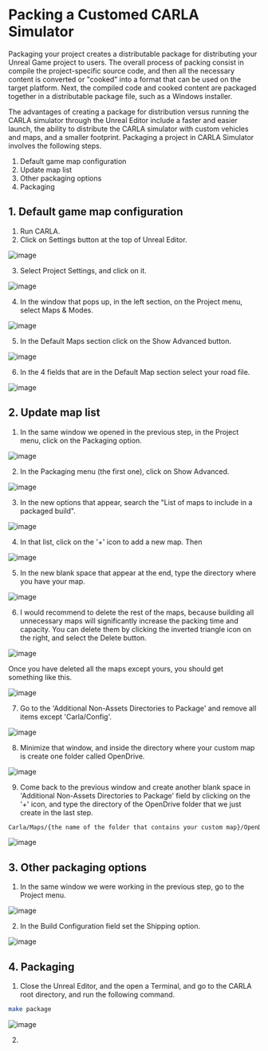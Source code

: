 # Packing a Customed CARLA Simulator

Packaging your project creates a distributable package for distributing your Unreal Game project to users. The overall process of packing consist in compile the project-specific source code, and then all the necessary content is converted or "cooked" into a format that can be used on the target platform. Next, the compiled code and cooked content are packaged together in a distributable package file, such as a Windows installer.

The advantages of creating a package for distribution versus running the CARLA simulator through the Unreal Editor include a faster and easier launch, the ability to distribute the CARLA simulator with custom vehicles and maps, and a smaller footprint. Packaging a project in CARLA Simulator involves the following steps.

1. Default game map configuration
2. Update map list
3. Other packaging options
4. Packaging

## 1. Default game map configuration

1. Run CARLA.
2. Click on Settings button at the top of Unreal Editor.

![image](https://github.com/0123gabriel/Ubuntu_ROS_Tutorial/assets/108648272/40b81a50-b4bc-41df-b821-fdcec4ae1106)

3. Select Project Settings, and click on it.

![image](https://github.com/0123gabriel/Ubuntu_ROS_Tutorial/assets/108648272/75c2131e-9f0b-4dcf-8240-a0988fc76a50)

4. In the window that pops up, in the left section, on the Project menu, select Maps & Modes.

![image](https://github.com/0123gabriel/Ubuntu_ROS_Tutorial/assets/108648272/66f34aba-72f7-4892-bff9-872d7462d5c4)

5. In the Default Maps section click on the Show Advanced button.

![image](https://github.com/0123gabriel/Ubuntu_ROS_Tutorial/assets/108648272/7726ad5c-61ae-4308-b145-13ca4ca7b277)

6. In the 4 fields that are in the Default Map section select your road file. 

![image](https://github.com/0123gabriel/Ubuntu_ROS_Tutorial/assets/108648272/64cbbbbb-0cf9-4271-ad58-ac3e4f3315cf)

## 2. Update map list

1. In the same window we opened in the previous step, in the Project menu, click on the Packaging option.

![image](https://github.com/0123gabriel/Ubuntu_ROS_Tutorial/assets/108648272/31e2928d-1639-4af2-afaa-708b0e2cb21f)

2. In the Packaging menu (the first one), click on Show Advanced.

![image](https://github.com/0123gabriel/Ubuntu_ROS_Tutorial/assets/108648272/b95d0755-7bbd-46d0-987d-1ef3ac1429b0)

3. In the new options that appear, search the "List of maps to include in a packaged build".

![image](https://github.com/0123gabriel/Ubuntu_ROS_Tutorial/assets/108648272/722f87d3-23c2-4c60-99da-9b03d6e642b5)

4. In that list, click on the '+' icon to add a new map. Then 

![image](https://github.com/0123gabriel/Ubuntu_ROS_Tutorial/assets/108648272/93b2a631-8d21-4fed-adb2-dde7f5ee2d0d)

5. In the new blank space that appear at the end, type the directory where you have your map.

![image](https://github.com/0123gabriel/Ubuntu_ROS_Tutorial/assets/108648272/c6198c74-ac72-43f4-9df8-2d357d00f8f0)

6. I would recommend to delete the rest of the maps, because building all unnecessary maps will significantly increase the packing time and capacity. You can delete them by clicking the inverted triangle icon on the right, and select the Delete button.

![image](https://github.com/0123gabriel/Ubuntu_ROS_Tutorial/assets/108648272/286dc4d9-d87d-49db-a9c0-b3563964971b)

Once you have deleted all the maps except yours, you should get something like this.

![image](https://github.com/0123gabriel/Ubuntu_ROS_Tutorial/assets/108648272/c6001360-9ab5-4330-b12c-9eb192ca39b4)

7. Go to the 'Additional Non-Assets Directories to Package' and remove all items except 'Carla/Config'.

![image](https://github.com/0123gabriel/Ubuntu_ROS_Tutorial/assets/108648272/d65b9a2b-3594-45ed-8c4a-f3a3d449292a)

8. Minimize that window, and inside the directory where your custom map is create one folder called OpenDrive.

![image](https://github.com/0123gabriel/Ubuntu_ROS_Tutorial/assets/108648272/84c05594-0cc8-441f-ab92-035961dc6f98)

9. Come back to the previous window and create another blank space in 'Additional Non-Assets Directories to Package' field by clicking on the '+' icon, and type the directory of the OpenDrive folder that we just create in the last step.

```bash
Carla/Maps/{the name of the folder that contains your custom map}/OpenDrive
```

![image](https://github.com/0123gabriel/Ubuntu_ROS_Tutorial/assets/108648272/f5a8ebbb-4756-471d-93ee-5cc67933bb7d)

## 3. Other packaging options

1. In the same window we were working in the previous step, go to the Project menu.

![image](https://github.com/0123gabriel/Ubuntu_ROS_Tutorial/assets/108648272/69c295c8-6b98-4c50-b6d6-bac88c85691d)

2. In the Build Configuration field set the Shipping option. 

![image](https://github.com/0123gabriel/Ubuntu_ROS_Tutorial/assets/108648272/59d6a8a1-82d5-47c6-8b91-c209d66bfc09)

## 4. Packaging

1. Close the Unreal Editor, and the open a Terminal, and go to the CARLA root directory, and run the following command.

```bash
make package
```

![image](https://github.com/0123gabriel/Ubuntu_ROS_Tutorial/assets/108648272/1a6f8fe4-c400-4f0b-9207-ff21a290f1c2)

2. 
